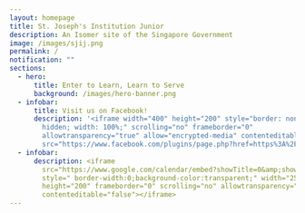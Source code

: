 ```yaml
---
layout: homepage
title: St. Joseph's Institution Junior
description: An Isomer site of the Singapore Government
image: /images/sjij.png
permalink: /
notification: ""
sections:
  - hero:
      title: Enter to Learn, Learn to Serve
      background: /images/hero-banner.png
  - infobar:
      title: Visit us on Facebook!
      description: '<iframe width="400" height="200" style="border: none; overflow:
        hidden; width: 100%;" scrolling="no" frameborder="0"
        allowtransparency="true" allow="encrypted-media" contenteditable="false"
        src="https://www.facebook.com/plugins/page.php?href=https%3A%2F%2Fwww.facebook.com%2Fsjijunior%2F&amp;tabs=timeline&amp;width=400&amp;height=300&amp;small_header=true&amp;adapt_container_width=true&amp;hide_cover=false&amp;show_facepile=false&amp;appId=443516015729010"></iframe>'
  - infobar:
      description: <iframe
        src="https://www.google.com/calendar/embed?showTitle=0&amp;showNav=0&amp;showDate=0&amp;showPrint=0&amp;showTabs=0&amp;showCalendars=0&amp;showTz=0&amp;mode=AGENDA&amp;height=189&amp;wkst=2&amp;bgcolor=%23125A12&amp;src=moe.edu.sg_nient3i8q2c6bgphb4jvo8h2c0%40group.calendar.google.com&amp;color=%23125A12&amp;ctz=Asia%2FSingapore"
        style=" border-width:0;background-color:transparent;" width="250"
        height="200" frameborder="0" scrolling="no" allowtransparency="true"
        contenteditable="false"></iframe>
---
```

